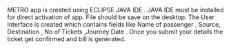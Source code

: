 METRO  app is created using ECLIPSE JAVA IDE .
JAVA IDE must be installed for direct activation of app.
File should be save on the desktop.
The User Interface is created which contains  fields  like Name of passenger , Source, Destination , No of Tickets ,Journey Date .
Once you submit your details the ticket get confirmed and bill is generated.

